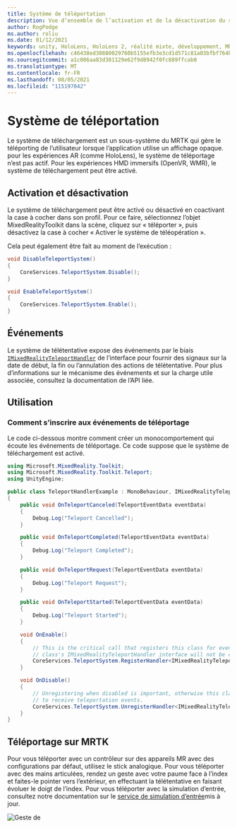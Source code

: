 ```yaml
---
title: Système de téléportation
description: Vue d’ensemble de l’activation et de la désactivation du système de téléMRTK
author: RogPodge
ms.author: roliu
ms.date: 01/12/2021
keywords: unity, HoloLens, HoloLens 2, réalité mixte, développement, MRTK, système de télé,
ms.openlocfilehash: c46438ed30880029760b5155efb3e3cd1d571c81a03bfbf764b2010e2e232c53
ms.sourcegitcommit: a1c086aa83d381129e62f9d8942f0fc889ffcab0
ms.translationtype: MT
ms.contentlocale: fr-FR
ms.lasthandoff: 08/05/2021
ms.locfileid: "115197042"
---
```

# <a name="teleport-system"></a>Système de téléportation

Le système de téléchargement est un sous-système du MRTK qui gère le téléporting de l’utilisateur lorsque l’application utilise un affichage opaque. pour les expériences AR (comme HoloLens), le système de téléportage n’est pas actif. Pour les expériences HMD immersifs (OpenVR, WMR), le système de téléchargement peut être activé.

## <a name="enabling-and-disabling"></a>Activation et désactivation

Le système de téléchargement peut être activé ou désactivé en coactivant la case à cocher dans son profil.
Pour ce faire, sélectionnez l’objet MixedRealityToolkit dans la scène, cliquez sur « téléporter », puis désactivez la case à cocher « Activer le système de téléopération ».

Cela peut également être fait au moment de l’exécution :

```c#
void DisableTeleportSystem()
{
    CoreServices.TeleportSystem.Disable();
}

void EnableTeleportSystem()
{
    CoreServices.TeleportSystem.Enable();
}
```

## <a name="events"></a>Événements

Le système de télétentative expose des événements par le biais [`IMixedRealityTeleportHandler`](xref:Microsoft.MixedReality.Toolkit.Teleport.IMixedRealityTeleportHandler) de l’interface pour fournir des signaux sur la date de début, la fin ou l’annulation des actions de télétentative.
Pour plus d’informations sur le mécanisme des événements et sur la charge utile associée, consultez la documentation de l’API liée.

## <a name="usage"></a>Utilisation

### <a name="how-to-register-for-teleportation-events"></a>Comment s’inscrire aux événements de téléportage

Le code ci-dessous montre comment créer un monocomportement qui écoute les événements de téléportage. Ce code suppose que le système de téléchargement est activé.

```c#
using Microsoft.MixedReality.Toolkit;
using Microsoft.MixedReality.Toolkit.Teleport;
using UnityEngine;

public class TeleportHandlerExample : MonoBehaviour, IMixedRealityTeleportHandler
{
    public void OnTeleportCanceled(TeleportEventData eventData)
    {
        Debug.Log("Teleport Cancelled");
    }

    public void OnTeleportCompleted(TeleportEventData eventData)
    {
        Debug.Log("Teleport Completed");
    }

    public void OnTeleportRequest(TeleportEventData eventData)
    {
        Debug.Log("Teleport Request");
    }

    public void OnTeleportStarted(TeleportEventData eventData)
    {
        Debug.Log("Teleport Started");
    }

    void OnEnable()
    {
        // This is the critical call that registers this class for events. Without this
        // class's IMixedRealityTeleportHandler interface will not be called.
        CoreServices.TeleportSystem.RegisterHandler<IMixedRealityTeleportHandler>(this);
    }

    void OnDisable()
    {
        // Unregistering when disabled is important, otherwise this class will continue
        // to receive teleportation events.
        CoreServices.TeleportSystem.UnregisterHandler<IMixedRealityTeleportHandler>(this);
    }
}
```

## <a name="teleporting-on-mrtk"></a>Téléportage sur MRTK

Pour vous téléporter avec un contrôleur sur des appareils MR avec des configurations par défaut, utilisez le stick analogique. Pour vous téléporter avec des mains articulées, rendez un geste avec votre paume face à l’index et faites-le pointer vers l’extérieur, en effectuant la télétentative en faisant évoluer le doigt de l’index. Pour vous téléporter avec la simulation d’entrée, consultez notre documentation sur le [service de simulation d’entrée](../input-simulation/input-simulation-service.md)mis à jour.

  ![Geste de](../images/teleport/handteleport.gif)
